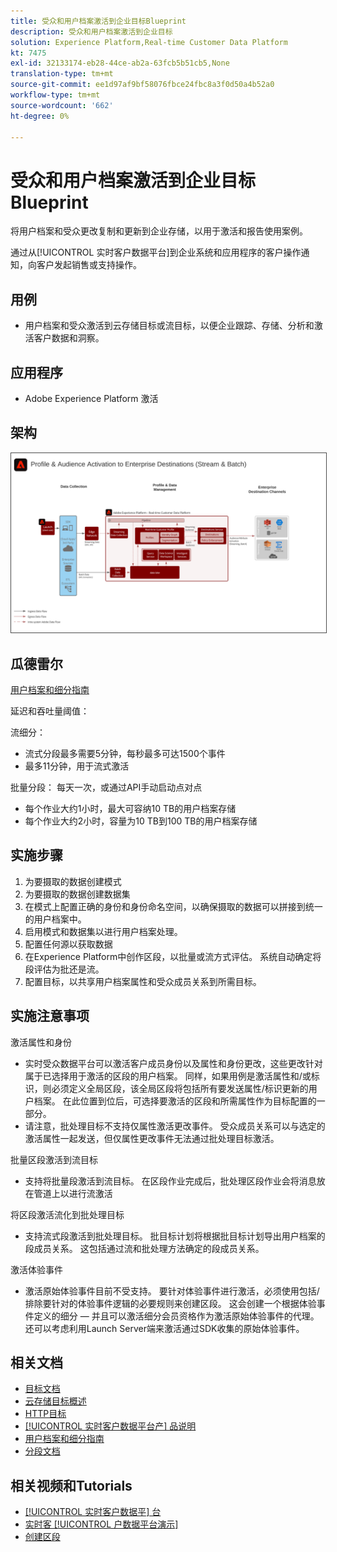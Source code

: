 ```yaml
---
title: 受众和用户档案激活到企业目标Blueprint
description: 受众和用户档案激活到企业目标
solution: Experience Platform,Real-time Customer Data Platform
kt: 7475
exl-id: 32133174-eb28-44ce-ab2a-63fcb5b51cb5,None
translation-type: tm+mt
source-git-commit: ee1d97af9bf58076fbce24fbc8a3f0d50a4b52a0
workflow-type: tm+mt
source-wordcount: '662'
ht-degree: 0%

---
```


# 受众和用户档案激活到企业目标Blueprint

将用户档案和受众更改复制和更新到企业存储，以用于激活和报告使用案例。

通过从[!UICONTROL 实时客户数据平台]到企业系统和应用程序的客户操作通知，向客户发起销售或支持操作。

## 用例

* 用户档案和受众激活到云存储目标或流目标，以便企业跟踪、存储、分析和激活客户数据和洞察。

## 应用程序

* Adobe Experience Platform 激活

## 架构

<img src="assets/enterprise_destination.svg" alt="企业激活方案的参考体系结构" style="border:1px solid #4a4a4a" />

## 瓜德雷尔

[用户档案和细分指南](https://experienceleague.adobe.com/docs/experience-platform/profile/guardrails.html?lang=en)

延迟和吞吐量阈值：

流细分：

* 流式分段最多需要5分钟，每秒最多可达1500个事件
* 最多11分钟，用于流式激活

批量分段：
每天一次，或通过API手动启动点对点

* 每个作业大约1小时，最大可容纳10 TB的用户档案存储
* 每个作业大约2小时，容量为10 TB到100 TB的用户档案存储

## 实施步骤

1. 为要摄取的数据创建模式
1. 为要摄取的数据创建数据集
1. 在模式上配置正确的身份和身份命名空间，以确保摄取的数据可以拼接到统一的用户档案中。
1. 启用模式和数据集以进行用户档案处理。
1. 配置任何源以获取数据
1. 在Experience Platform中创作区段，以批量或流方式评估。 系统自动确定将段评估为批还是流。
1. 配置目标，以共享用户档案属性和受众成员关系到所需目标。

## 实施注意事项

激活属性和身份

* 实时受众数据平台可以激活客户成员身份以及属性和身份更改，这些更改针对属于已选择用于激活的区段的用户档案。 同样，如果用例是激活属性和/或标识，则必须定义全局区段，该全局区段将包括所有要发送属性/标识更新的用户档案。 在此位置到位后，可选择要激活的区段和所需属性作为目标配置的一部分。
* 请注意，批处理目标不支持仅属性激活更改事件。 受众成员关系可以与选定的激活属性一起发送，但仅属性更改事件无法通过批处理目标激活。

批量区段激活到流目标

* 支持将批量段激活到流目标。 在区段作业完成后，批处理区段作业会将消息放在管道上以进行流激活

将区段激活流化到批处理目标

* 支持流式段激活到批处理目标。 批目标计划将根据批目标计划导出用户档案的段成员关系。 这包括通过流和批处理方法确定的段成员关系。

激活体验事件

* 激活原始体验事件目前不受支持。 要针对体验事件进行激活，必须使用包括/排除要针对的体验事件逻辑的必要规则来创建区段。 这会创建一个根据体验事件定义的细分 — 并且可以激活细分会员资格作为激活原始体验事件的代理。 还可以考虑利用Launch Server端来激活通过SDK收集的原始体验事件。

## 相关文档

* [目标文档](https://experienceleague.adobe.com/docs/experience-platform/destinations/catalog/overview.html)
* [云存储目标概述](https://experienceleague.adobe.com/docs/experience-platform/destinations/catalog/cloud-storage/overview.html?lang=en#catalog)
* [HTTP目标](https://experienceleague.adobe.com/docs/experience-platform/destinations/catalog/http-destination.html?lang=en#overview)
* [[!UICONTROL 实时客户数据平台产] 品说明](https://helpx.adobe.com/legal/product-descriptions/real-time-customer-data-platform.html)
* [用户档案和细分指南](https://experienceleague.adobe.com/docs/experience-platform/profile/guardrails.html?lang=en)
* [分段文档](https://experienceleague.adobe.com/docs/experience-platform/segmentation/api/streaming-segmentation.html)

## 相关视频和Tutorials

* [[!UICONTROL 实时客户数据平] 台](https://experienceleague.adobe.com/docs/platform-learn/tutorials/application-services/rtcdp/understanding-the-real-time-customer-data-platform.html)
* [实时客 [!UICONTROL 户数据平台演示]](https://experienceleague.adobe.com/docs/platform-learn/tutorials/application-services/rtcdp/demo.html)
* [创建区段](https://experienceleague.adobe.com/docs/platform-learn/tutorials/segments/create-segments.html)
